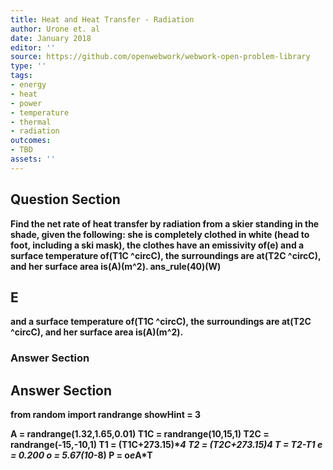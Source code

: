 ```yaml
---
title: Heat and Heat Transfer - Radiation
author: Urone et. al
date: January 2018
editor: ''
source: https://github.com/openwebwork/webwork-open-problem-library
type: ''
tags:
- energy
- heat
- power
- temperature
- thermal
- radiation
outcomes:
- TBD
assets: ''
---
```


## Question Section 

<b>
Find the net rate of heat transfer by radiation from a skier standing in the shade, given the following: she is completely clothed in white (head to foot, including a ski mask), the clothes have an emissivity of(e) and a surface temperature of(T1C ^circC), the surroundings are at(T2C ^circC), and her surface area is(A)(m^2).
ans_rule(40)(W)

## E
and a surface temperature of(T1C ^circC), the surroundings are at(T2C ^circC), and her surface area is(A)(m^2).
### Answer Section


## Answer Section

from random import randrange
showHint = 3

A = randrange(1.32,1.65,0.01)
T1C = randrange(10,15,1)
T2C = randrange(-15,-10,1)
T1 = (T1C+273.15)**4
T2 = (T2C+273.15)**4
T = T2-T1
e = 0.200
o = 5.67*(10**-8)
P = o*e*A*T